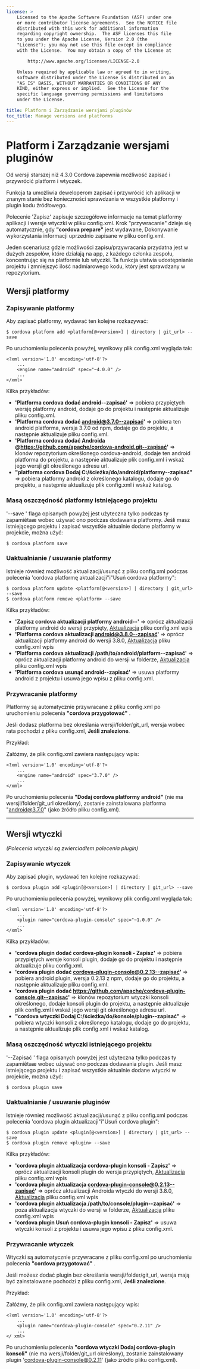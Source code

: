 ```yaml
---
license: >
    Licensed to the Apache Software Foundation (ASF) under one
    or more contributor license agreements.  See the NOTICE file
    distributed with this work for additional information
    regarding copyright ownership.  The ASF licenses this file
    to you under the Apache License, Version 2.0 (the
    "License"); you may not use this file except in compliance
    with the License.  You may obtain a copy of the License at

        http://www.apache.org/licenses/LICENSE-2.0

    Unless required by applicable law or agreed to in writing,
    software distributed under the License is distributed on an
    "AS IS" BASIS, WITHOUT WARRANTIES OR CONDITIONS OF ANY
    KIND, either express or implied.  See the License for the
    specific language governing permissions and limitations
    under the License.

title: Platform i Zarządzanie wersjami pluginów
toc_title: Manage versions and platforms
---
```


# Platform i Zarządzanie wersjami pluginów

Od wersji starszej niż 4.3.0 Cordova zapewnia możliwość zapisać i przywrócić platform i wtyczek.

Funkcja ta umożliwia deweloperom zapisać i przywrócić ich aplikacji w znanym stanie bez konieczności sprawdzania w wszystkie platformy i plugin kodu źródłowego.

Polecenie 'Zapisz' zapisuje szczegółowe informacje na temat platformy aplikacji i wersje wtyczki w pliku config.xml. Krok "przywracanie" dzieje się automatycznie, gdy **"cordova prepare"** jest wydawane, Dokonywanie wykorzystania informacji uprzednio zapisane w pliku config.xml.

Jeden scenariusz gdzie możliwości zapisu/przywracania przydatna jest w dużych zespołów, które działają na app, z każdego członka zespołu, koncentrując się na platformie lub wtyczki. Ta funkcja ułatwia udostępnianie projektu i zmniejszyć ilość nadmiarowego kodu, który jest sprawdzany w repozytorium.

## Wersji platformy

### Zapisywanie platformy

Aby zapisać platformy, wydawać ten kolejne rozkazywać:

    $ cordova platform add <platform[@<version>] | directory | git_url> --save
    

Po uruchomieniu polecenia powyżej, wynikowy plik config.xml wygląda tak:

    <?xml version='1.0' encoding='utf-8'?>
        ...
        <engine name="android" spec="~4.0.0" />
        ...
    </xml>
    

Kilka przykładów:

  * **'Platforma cordova dodać android--zapisać'** => pobiera przypiętych wersję platformy android, dodaje go do projektu i następnie aktualizuje pliku config.xml.
  * **'Platforma cordova dodać android@3.7.0--zapisać'** => pobiera ten android platforma, wersja 3.7.0 od npm, dodaje go do projektu, a następnie aktualizuje pliku config.xml.
  * **'Platforma cordova dodać Androida @https://github.com/apache/cordova-android.git--zapisać'** => klonów repozytorium określonego cordova-android, dodaje ten android platforma do projektu, a następnie aktualizuje plik config.xml i wskaż jego wersji git określonego adresu url.
  * **"platforma cordova Dodaj C:/ścieżka/do/android/platformy--zapisać"** => pobiera platformy android z określonego katalogu, dodaje go do projektu, a następnie aktualizuje plik config.xml i wskaż katalog.

### Masą oszczędność platformy istniejącego projektu

'--save ' flaga opisanych powyżej jest użyteczna tylko podczas ty zapamiêtaæ wobec używać ono podczas dodawania platformy. Jeśli masz istniejącego projektu i zapisać wszystkie aktualnie dodane platformy w projekcie, można użyć:

    $ cordova platform save
    

### Uaktualnianie / usuwanie platformy

Istnieje również możliwość aktualizacji/usunąć z pliku config.xml podczas polecenia 'cordova platformę aktualizacji"i"Usuń cordova platformy":

    $ cordova platform update <platform[@<version>] | directory | git_url> --save
    $ cordova platform remove <platform> --save
    

Kilka przykładów:

  * **'Zapisz cordova aktualizacji platformy android--'** => oprócz aktualizacji platformy android do wersji przypięty, [Aktualizacja](../guide/platforms/android/upgrade.html) pliku config.xml wpis
  * **'Platforma cordova aktualizacji android@3.8.0--zapisać'** => oprócz aktualizacji platformy android do wersji 3.8.0, [Aktualizacja](../guide/platforms/android/upgrade.html) pliku config.xml wpis
  * **'Platforma cordova aktualizacji /path/to/android/platform--zapisać'** => oprócz aktualizacji platformy android do wersji w folderze, [Aktualizacja](../guide/platforms/android/upgrade.html) pliku config.xml wpis
  * **'Platforma cordova usunąć android--zapisać'** => usuwa platformy android z projektu i usuwa jego wpisu z pliku config.xml.

### Przywracanie platformy

Platformy są automatycznie przywracane z pliku config.xml po uruchomieniu polecenia **"cordova przygotować"** .

Jeśli dodasz platforma bez określania wersji/folder/git_url, wersja wobec rata pochodzi z pliku config.xml, **Jeśli znalezione**.

Przykład:

Załóżmy, że plik config.xml zawiera następujący wpis:

    <?xml version='1.0' encoding='utf-8'?>
        ...
        <engine name="android" spec="3.7.0" />
        ...
    </xml>
    

Po uruchomieniu polecenia **"Dodaj cordova platformy android"** (nie ma wersji/folder/git_url określony), zostanie zainstalowana platforma "android@3.7.0" (jako źródło pliku config.xml).

* * *

## Wersji wtyczki

*(Polecenia wtyczki są zwierciadłem polecenia plugin)*

### Zapisywanie wtyczek

Aby zapisać plugin, wydawać ten kolejne rozkazywać:

    $ cordova plugin add <plugin[@<version>] | directory | git_url> --save
    

Po uruchomieniu polecenia powyżej, wynikowy plik config.xml wygląda tak:

    <?xml version='1.0' encoding='utf-8'?>
        ...
        <plugin name="cordova-plugin-console" spec="~1.0.0" />
        ...
    </xml>
    

Kilka przykładów:

  * **'cordova plugin dodać cordova-plugin konsoli - Zapisz'** => pobiera przypiętych wersje konsoli plugin, dodaje go do projektu i następnie aktualizuje pliku config.xml.
  * **'cordova plugin dodać cordova-plugin-console@0.2.13--zapisać'** => pobiera android plugin, wersja 0.2.13 z npm, dodaje go do projektu, a następnie aktualizuje pliku config.xml.
  * **'cordova plugin dodać https://github.com/apache/cordova-plugin-console.git--zapisać'** => klonów repozytorium wtyczki konsoli określonego, dodaje konsoli plugin do projektu, a następnie aktualizuje plik config.xml i wskaż jego wersji git określonego adresu url.
  * **"cordova wtyczki Dodaj C:/ścieżka/do/konsole/plugin--zapisać"** => pobiera wtyczki konsoli z określonego katalogu, dodaje go do projektu, a następnie aktualizuje plik config.xml i wskaż katalog.

### Masą oszczędność wtyczki istniejącego projektu

'--Zapisać ' flaga opisanych powyżej jest użyteczna tylko podczas ty zapamiêtaæ wobec używać ono podczas dodawania plugin. Jeśli masz istniejącego projektu i zapisać wszystkie aktualnie dodane wtyczki w projekcie, można użyć:

    $ cordova plugin save
    

### Uaktualnianie / usuwanie pluginów

Istnieje również możliwość aktualizacji/usunąć z pliku config.xml podczas polecenia 'cordova plugin aktualizacji"i"Usuń cordova plugin":

    $ cordova plugin update <plugin[@<version>] | directory | git_url> --save
    $ cordova plugin remove <plugin> --save
    

Kilka przykładów:

  * **'cordova plugin aktualizacja cordova-plugin konsoli - Zapisz'** => oprócz aktualizacji konsoli plugin do wersja przypiętych, [Aktualizacja](../guide/platforms/android/upgrade.html) pliku config.xml wpis
  * **'cordova plugin aktualizacja cordova-plugin-console@0.2.13--zapisać'** => oprócz aktualizacji Androida wtyczki do wersji 3.8.0, [Aktualizacja](../guide/platforms/android/upgrade.html) pliku config.xml wpis
  * **'cordova plugin aktualizacja /path/to/console/plugin--zapisać'** => poza aktualizacja wtyczki do wersji w folderze, [Aktualizacja](../guide/platforms/android/upgrade.html) pliku config.xml wpis
  * **'cordova plugin Usuń cordova-plugin konsoli - Zapisz'** => usuwa wtyczki konsoli z projektu i usuwa jego wpisu z pliku config.xml.

### Przywracanie wtyczek

Wtyczki są automatycznie przywracane z pliku config.xml po uruchomieniu polecenia **"cordova przygotować"** .

Jeśli możesz dodać plugin bez określania wersji/folder/git_url, wersja mają być zainstalowane pochodzi z pliku config.xml, **Jeśli znalezione**.

Przykład:

Załóżmy, że plik config.xml zawiera następujący wpis:

    <?xml version='1.0' encoding='utf-8'?>
        ...
        <plugin name="cordova-plugin-console" spec="0.2.11" />
        ...
    </ xml>
    

Po uruchomieniu polecenia **"cordova wtyczki Dodaj cordova-plugin konsoli"** (nie ma wersji/folder/git_url określony), zostanie zainstalowany plugin 'cordova-plugin-console@0.2.11' (jako źródło pliku config.xml).